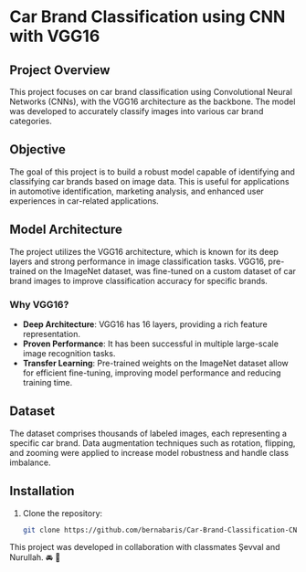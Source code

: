 # Car Brand Classification using CNN with VGG16

## Project Overview
This project focuses on car brand classification using Convolutional Neural Networks (CNNs), with the VGG16 architecture as the backbone. The model was developed to accurately classify images into various car brand categories.

## Objective
The goal of this project is to build a robust model capable of identifying and classifying car brands based on image data. This is useful for applications in automotive identification, marketing analysis, and enhanced user experiences in car-related applications.

## Model Architecture
The project utilizes the VGG16 architecture, which is known for its deep layers and strong performance in image classification tasks. VGG16, pre-trained on the ImageNet dataset, was fine-tuned on a custom dataset of car brand images to improve classification accuracy for specific brands.

### Why VGG16?
- **Deep Architecture**: VGG16 has 16 layers, providing a rich feature representation.
- **Proven Performance**: It has been successful in multiple large-scale image recognition tasks.
- **Transfer Learning**: Pre-trained weights on the ImageNet dataset allow for efficient fine-tuning, improving model performance and reducing training time.

## Dataset
The dataset comprises thousands of labeled images, each representing a specific car brand. Data augmentation techniques such as rotation, flipping, and zooming were applied to increase model robustness and handle class imbalance.

## Installation

1. Clone the repository:
   ```bash
   git clone https://github.com/bernabaris/Car-Brand-Classification-CNN-VGG16.git

   
This project was developed in collaboration with classmates Şevval and Nurullah. 🚘 🍃 
